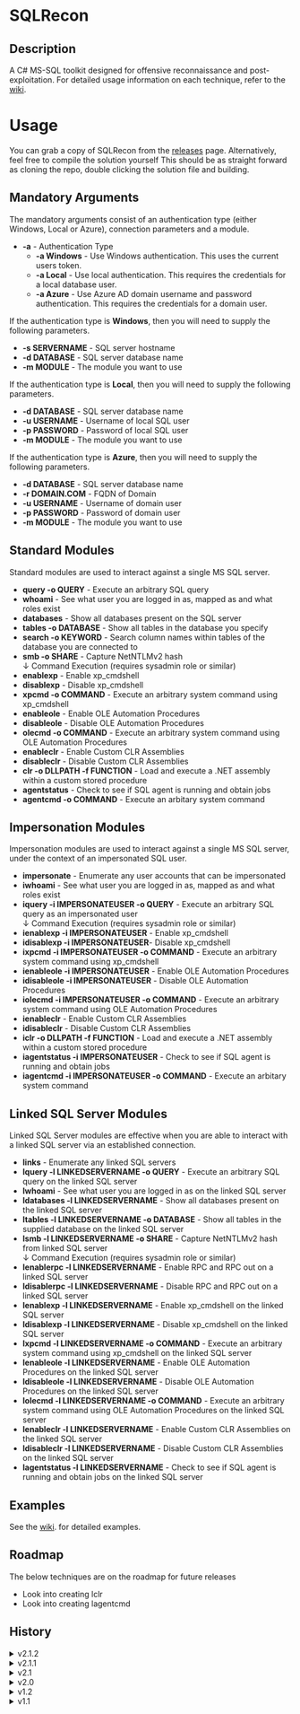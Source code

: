 # SQLRecon

## Description
A C# MS-SQL toolkit designed for offensive reconnaissance and post-exploitation. For detailed usage information on each technique, refer to the <a href="https://github.com/skahwah/SQLRecon/wiki">wiki</a>. 

# Usage
You can grab a copy of SQLRecon from the [releases](https://github.com/skahwah/SQLRecon/releases) page. Alternatively, feel free to compile the solution yourself This should be as straight forward as cloning the repo, double clicking the solution file and building.

## Mandatory Arguments

The mandatory arguments consist of an authentication type (either Windows, Local or Azure), connection parameters and a module.

* <b>-a</b> - Authentication Type
  * <b>-a Windows</b> - Use Windows authentication. This uses the current users token.
  * <b>-a Local</b> - Use local authentication. This requires the credentials for a local database user.
  * <b>-a Azure</b> - Use Azure AD domain username and password authentication. This requires the credentials for a domain user.

If the authentication type is <b>Windows</b>, then you will need to supply the following parameters.
  * <b>-s SERVERNAME</b> - SQL server hostname
  * <b>-d DATABASE</b> - SQL server database name
  * <b>-m MODULE</b> - The module you want to use

If the authentication type is <b>Local</b>, then you will need to supply the following parameters.
  * <b>-d DATABASE</b> - SQL server database name
  * <b>-u USERNAME</b> - Username of local SQL user
  * <b>-p PASSWORD</b> - Password of local SQL user
  * <b>-m MODULE</b> - The module you want to use

If the authentication type is <b>Azure</b>, then you will need to supply the following parameters.
* <b>-d DATABASE</b> - SQL server database name
* <b>-r DOMAIN.COM</b> - FQDN of Domain
* <b>-u USERNAME</b> - Username of domain user
* <b>-p PASSWORD</b> - Password of domain user
* <b>-m MODULE</b> - The module you want to use

## Standard Modules
Standard modules are used to interact against a single MS SQL server.

* <b>query -o QUERY</b> - Execute an arbitrary SQL query
* <b>whoami</b> - See what user you are logged in as, mapped as and what roles exist
* <b>databases</b> - Show all databases present on the SQL server
* <b>tables -o DATABASE</b> - Show all tables in the database you specify
* <b>search -o KEYWORD</b> - Search column names within tables of the database you are connected to
* <b>smb -o SHARE</b> - Capture NetNTLMv2 hash
<br>↓ Command Execution (requires sysadmin role or similar)
* <b>enablexp</b> - Enable xp_cmdshell
* <b>disablexp</b> - Disable xp_cmdshell
* <b>xpcmd -o COMMAND</b> - Execute an arbitrary system command using xp_cmdshell
* <b>enableole</b> - Enable OLE Automation Procedures
* <b>disableole</b> - Disable OLE Automation Procedures
* <b>olecmd -o COMMAND</b> - Execute an arbitrary system command using OLE Automation Procedures
* <b>enableclr</b> - Enable Custom CLR Assemblies
* <b>disableclr</b> - Disable Custom CLR Assemblies
* <b>clr -o DLLPATH -f FUNCTION</b> - Load and execute a .NET assembly within a custom stored procedure
* <b>agentstatus</b> - Check to see if SQL agent is running and obtain jobs
* <b>agentcmd -o COMMAND</b> - Execute an arbitary system command

## Impersonation Modules
Impersonation modules are used to interact against a single MS SQL server, under the context of an impersonated SQL user.
* <b>impersonate</b> - Enumerate any user accounts that can be impersonated
* <b>iwhoami</b> - See what user you are logged in as, mapped as and what roles exist
* <b>iquery -i IMPERSONATEUSER -o QUERY</b> - Execute an arbitrary SQL query as an impersonated user
<br>↓ Command Execution (requires sysadmin role or similar)
* <b>ienablexp -i IMPERSONATEUSER</b> - Enable xp_cmdshell
* <b>idisablexp -i IMPERSONATEUSER</b>- Disable xp_cmdshell
* <b>ixpcmd -i IMPERSONATEUSER -o COMMAND</b> - Execute an arbitrary system command using xp_cmdshell
* <b>ienableole -i IMPERSONATEUSER</b> - Enable OLE Automation Procedures
* <b>idisableole -i IMPERSONATEUSER</b> - Disable OLE Automation Procedures
* <b>iolecmd -i IMPERSONATEUSER -o COMMAND</b> - Execute an arbitrary system command  using OLE Automation Procedures
* <b>ienableclr</b> - Enable Custom CLR Assemblies
* <b>idisableclr</b> - Disable Custom CLR Assemblies
* <b>iclr -o DLLPATH -f FUNCTION</b> - Load and execute a .NET assembly within a custom stored procedure
* <b>iagentstatus -i IMPERSONATEUSER</b> - Check to see if SQL agent is running and obtain jobs
* <b>iagentcmd -i IMPERSONATEUSER -o COMMAND</b> - Execute an arbitary system command

## Linked SQL Server Modules
Linked SQL Server modules are effective when you are able to interact with a linked SQL server via an established connection.
* <b>links</b> - Enumerate any linked SQL servers
* <b>lquery -l LINKEDSERVERNAME -o QUERY</b> - Execute an arbitrary SQL query on the linked SQL server
* <b>lwhoami</b> - See what user you are logged in as on the linked SQL server
* <b>ldatabases -l LINKEDSERVERNAME</b> - Show all databases present on the linked SQL server
* <b>ltables -l LINKEDSERVERNAME -o DATABASE</b> - Show all tables in the supplied database on the linked SQL server
* <b>lsmb -l LINKEDSERVERNAME -o SHARE</b> - Capture NetNTLMv2 hash from linked SQL server
<br>↓ Command Execution (requires sysadmin role or similar)
* <b>lenablerpc -l LINKEDSERVERNAME</b> - Enable RPC and RPC out on a linked SQL server
* <b>ldisablerpc -l LINKEDSERVERNAME</b> - Disable RPC and RPC out on a linked SQL server
* <b>lenablexp -l LINKEDSERVERNAME</b> - Enable xp_cmdshell on the linked SQL server
* <b>ldisablexp -l LINKEDSERVERNAME</b> - Disable xp_cmdshell on the linked SQL server
* <b>lxpcmd -l LINKEDSERVERNAME -o COMMAND</b> - Execute an arbitrary system command using xp_cmdshell on the linked SQL server
* <b>lenableole -l LINKEDSERVERNAME</b> - Enable OLE Automation Procedures on the linked SQL server
* <b>ldisableole -l LINKEDSERVERNAME</b> - Disable OLE Automation Procedures on the linked SQL server
* <b>lolecmd -l LINKEDSERVERNAME -o COMMAND</b> - Execute an arbitrary system command using OLE Automation Procedures on the linked SQL server
* <b>lenableclr -l LINKEDSERVERNAME</b> - Enable Custom CLR Assemblies on the linked SQL server
* <b>ldisableclr -l LINKEDSERVERNAME</b> - Disable Custom CLR Assemblies on the linked SQL server
* <b>lagentstatus -l LINKEDSERVERNAME</b> - Check to see if SQL agent is running and obtain jobs on the linked SQL server

## Examples
See the <a href="https://github.com/skahwah/SQLRecon/wiki">wiki</a>.  for detailed examples.

## Roadmap
The below techniques are on the roadmap for future releases
* Look into creating lclr
* Look into creating lagentcmd

## History
<details>
<summary>v2.1.2</summary>

* Improved logic around null connection strings
</details>

<details>
<summary>v2.1.1</summary>

* Removed Environment.Exit from TestAuthentication.cs
</details>

<details>
<summary>v2.1</summary>

* Created AgentJobs.cs
* Created agentstatus
* Created iagentstatus
* Created lagentstatus
* Created agentcmd
* Created iagentcmd
</details>

<details>
<summary>v2.0</summary>

* Created clr
* Created ienableclr
* Created idisbleclr
* Created iclr
* Created iwhoami
* Created imapped
* Created iroles
* Created lenablerpc
* Created ldisablerpc
* Created lwhoai
* Created lenablexp
* Created ldisablexp
* Created lenableole
* Created ldisableole
* Created lenableclr
* Created ldisableclr
* Created lxpcmd
* Created lxpole
* Created Random.cs
* Created EnableDisable.cs
* Implemented randomly generated assembly names for clr
* Implemented randomly generated variable and method names for ole
* Rolled 'mapped' and 'roles' modules into 'whoami'
* Rolled 'lmapped' and 'lroles' modules into 'lwhoami'
* Rolled 'imapped' and 'iroles' modules into 'iwhoami'
* Re-factored complete code base
</details>

<details>
<summary>v1.2</summary>

* Created lsmb module
* Created lwhoami module
* Created lroles module
</details>

<details>
<summary>v1.1</summary>

* Fixed oldcmd module
* Fixed iolecmd module
* Fixed ldatabases module
* Fixed ltables module
* Cleaned up code base
* Corrected inconsistencies in help menu
</details>
